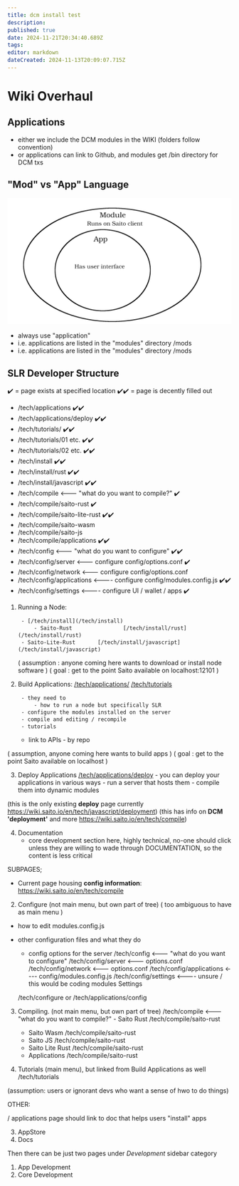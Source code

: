 ```yaml
---
title: dcm install test
description: 
published: true
date: 2024-11-21T20:34:40.689Z
tags: 
editor: markdown
dateCreated: 2024-11-13T20:09:07.715Z
---
```


# Wiki Overhaul

## Applications

 - either we include the DCM modules in the WIKI (folders follow convention)
 - or applications can link to Github, and modules get /bin directory for DCM txs

## <div id="mods">"Mod" vs "App" Language</div>
![apps-vs-mods.png](/apps-vs-mods.png)

 - always use "application"
 - i.e. applications are listed in the "modules" directory /mods
 - i.e. applications are listed in the "modules" directory /mods



## SLR Developer Structure

✔️ = page exists at specified location
✔️✔️ = page is decently filled out

 - /tech/applications ✔️✔️
 - /tech/applications/deploy ✔️✔️
 - /tech/tutorials/ ✔️✔️
 - /tech/tutorials/01 etc. ✔️✔️
 - /tech/tutorials/02 etc. ✔️✔️
 - /tech/install ✔️✔️
 - /tech/install/rust ✔️✔️
 - /tech/install/javascript ✔️✔️
 - /tech/compile <--- "what do you want to compile?" ✔️
 - /tech/compile/saito-rust ✔️
 - /tech/compile/saito-lite-rust ✔️✔️
 - /tech/compile/saito-wasm 
 - /tech/compile/saito-js
 - /tech/compile/applications ✔️✔️
 - /tech/config <--- "what do you want to configure" ✔️✔️
 - /tech/config/server <--- configure config/options.conf ✔️
 - /tech/config/network <--- configure config/options.conf 
 - /tech/config/applications <---- configure config/modules.config.js ✔️✔️
 - /tech/config/settings <---- configure UI / wallet / apps ✔️
 

1. Running a Node:

		- [/tech/install](/tech/install)
    		- Saito-Rust				[/tech/install/rust](/tech/install/rust)
        - Saito-Lite-Rust		[/tech/install/javascript](/tech/install/javascript)

	 ( assumption : anyone coming here wants to download or install node software )
 	 ( goal : get to the point Saito available on localhost:12101 )
 

2. Build Applications:
	  [/tech/applications/](/tech/applications/)
    [/tech/tutorials](/tech/tutorials)

		- they need to 
    		- how to run a node but specifically SLR
        - configure the modules installed on the server
        - compile and editing / recompile
		- tutorials 
    - link to APIs
    		- by repo

 ( assumption, anyone coming here wants to build apps )
 ( goal : get to the point Saito available on localhost )


3. Deploy Applications			[/tech/applications/deploy](/tech/applications/deploy)
		- you can deploy your applications in various ways
    		- run a server that hosts them
        - compile them into dynamic modules
        
(this is the only existing **deploy** page currently https://wiki.saito.io/en/tech/javascript/deployment) 
(this has info on **DCM 'deployment'** and more https://wiki.saito.io/en/tech/compile)

4. Documentation
	- core development section here, highly technical, no-one should click unless they are willing to wade through DOCUMENTATION, so the content is less critical
  
  
  
  SUBPAGES;

- Current page housing **config information**: https://wiki.saito.io/en/tech/compile

2. Configure (not main menu, but own part of tree)
	( too ambiguous to have as main menu )
  - how to edit modules.config.js
  - other configuration files and what they do

	- config options for the server
			/tech/config <--- "what do you want to configure"
			/tech/config/server <--- options.conf
      /tech/config/network <--- options.conf
      /tech/config/applications <---- config/modules.config.js
      /tech/config/settings <---- unsure / this would be coding modules Settings
      
	/tech/configure or /tech/applications/config


3. Compiling. (not main menu, but own part of tree)
	/tech/compile <--- "what do you want to compile?"
		- Saito Rust				/tech/compile/saito-rust
    - Saito Wasm			/tech/compile/saito-rust
    - Saito JS			/tech/compile/saito-rust
    - Saito Lite Rust			/tech/compile/saito-rust
    - Applications			/tech/compile/saito-rust
    
  4. Tutorials (main menu), but linked from Build Applications as well
  	/tech/tutorials
  
  (assumption: users or ignorant devs who want a sense of hwo to do things)




OTHER:

/ applications page should link to doc that helps users "install" apps
  







3. AppStore 
4. Docs

Then there can be just two pages under *Development* sidebar category 
1. App Development
2. Core Development